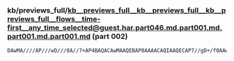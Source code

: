 ### kb/previews_full/kb__previews_full__kb__previews_full__kb__previews_full__flows__time-first__any_time_selected@guest.har.part046.md.part001.md.part001.md.part001.md (part 002)

```md
DAwMA////AP///wD///8A//7+AP4BAQACAwMAAQEBAP8AAAACAQIAAQECAP7//gD+/f0AAwMDAAEBAQD9/f0AAAAAAP///wAAAAAAAgICAP7+/gD///8A/v7+AAEBAQAE+vX7APX09AAMEw0A+PP2AAEDBAAE
```

```

